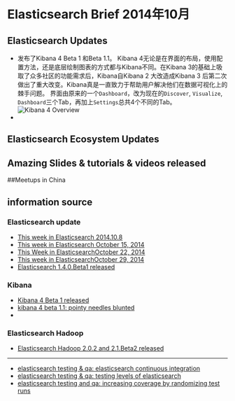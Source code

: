 # Elasticsearch Brief 2014年10月

## Elasticsearch Updates
*	发布了Kibana 4 Beta 1 和Beta 1.1。
Kibana 4无论是在界面的布局，使用配置方法，还是底层绘制图表的方式都与Kibana不同。在Kibana 3的基础上吸取了众多社区的功能需求后，Kibana自Kibana 2 大改造成Kibana 3 后第二次做出了重大改变。Kibana真是一直致力于帮助用户解决他们在数据可视化上的棘手问题。
	界面由原来的一个`Dashboard`，改为现在的`Discover`, `Visualize`, `Dashboard`三个Tab，再加上`Settings`总共4个不同的Tab。
	![Kibana 4 Overview](https://github.com/garyelephant/blog/blob/master/images/elasticsearch_brief_2014.10_1.png)
*	
## Elasticsearch Ecosystem Updates
## Amazing Slides & tutorials &  videos released
##Meetups in China


## information source

### Elasticsearch update
*   [This week in Elasticsearch 2014.10.8](http://www.elasticsearch.org/blog/2014-10-08-this-week-in-elasticsearch/)
*   [This week in Elasticsearch October 15, 2014](http://www.elasticsearch.org/blog/2014-10-15-this-week-in-elasticsearch/)
*   [This Week in ElasticsearchOctober 22, 2014](http://www.elasticsearch.org/blog/2014-10-22-this-week-in-elasticsearch/)
* [This week in ElasticsearchOctober 29, 2014](http://www.elasticsearch.org/blog/2014-10-29-this-week-in-elasticsearch/)
*  [Elasticsearch 1.4.0.Beta1 released](http://www.elasticsearch.org/blog/elasticsearch-1-4-0-beta-released/)


### Kibana
*   [Kibana 4 Beta 1 released](http://www.elasticsearch.org/blog/kibana-4-beta-1-released/)
*   [kibana 4 beta 1.1: pointy needles blunted](http://www.elasticsearch.org/blog/kibana-4-beta-1-1-pointy-needles-blunted/)
*   []()

### Elasticsearch Hadoop
*   [Elasticsearch Hadoop 2.0.2 and 2.1.Beta2 released]()



---

*   [elasticsearch testing & qa: elasticsearch continuous integration](http://www.elasticsearch.org/blog/elasticsearch-testing-qa-elasticsearch-continuous-integration/)
*   [elasticsearch testing & qa: testing levels of elasticsearch](http://www.elasticsearch.org/blog/elasticsearch-testing-qa-testing-levels-elasticsearch/)
*   [elasticsearch testing and qa: increasing coverage by randomizing test runs](http://www.elasticsearch.org/blog/elasticsearch-testing-qa-increasing-coverage-randomizing-test-runs/)
